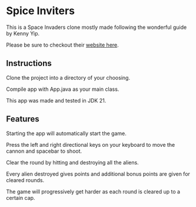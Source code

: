 # Spice Inviters

This is a Space Invaders clone mostly made following the wonderful guide by Kenny Yip.

Please be sure to checkout their [website here](https://www.kennyyipcoding.com/).

## Instructions
Clone the project into a directory of your choosing.

Compile app with App.java as your main class.

This app was made and tested in JDK 21.


## Features
Starting the app will automatically start the game.

Press the left and right directional keys on your keyboard to move the cannon and spacebar to shoot.

Clear the round by hitting and destroying all the aliens.

Every alien destroyed gives points and additional bonus points are given for cleared rounds.

The game will progressively get harder as each round is cleared up to a certain cap.
